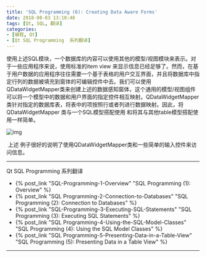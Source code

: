 ```yaml
---
title: 'SQL Programming (6): Creating Data Aware Forms'
date: 2018-08-03 13:10:48
tags: [Qt, SQL, 翻译]
categories: 
- [编程, Qt]
- [Qt SQL Programming  系列翻译]
---
```


​    使用上述SQL模块，一个数据库的内容可以使用其他的模型/视图模块来表示。对于一些应用程序来说，使用标准的item view 来显示信息已经足够了。然而，在基于用户数据的应用程序往往需要一个基于表格的用户交互界面，并且将数据库中指定行列的数据被填充到窗体的可编辑控件中去。我们可以使用QDataWidgetMapper类来创建上述的数据感知窗体，这个通用的模型/视图组件可以将一个模型中的数据和用户界面的指定控件相互映射。QDataWidgetMapper 类针对指定的数据库表，将表中的项按照行或者列进行数据映射。因此，将QDataWidgetMapper 类与一个SQL模型搭配使用 和将其与其他table模型搭配使用一样简单。

![img](http://doc.qt.io/qt-5/images/qdatawidgetmapper-simple.png)

​    上述 例子很好的说明了使用QDataWidgetMapper类和一些简单的输入控件来访问信息。

***
Qt SQL Programming  系列翻译

- {% post_link "SQL-Programming-1-Overview" "SQL Programming (1): Overview" %}
- {% post_link "SQL Programming-2-Connection-to-Databases" "SQL Programming (2): Connection to Databases" %}
- {% post_link "SQL-Programming-3-Executing-SQL-Statements" "SQL Programming (3): Executing SQL Statements" %}
- {% post_link "SQL Programming-4-Using-the-SQL-Model-Classes" "SQL Programming (4): Using the SQL Model Classes" %}
- {% post_link "SQL Programming-5-Presenting-Data-in-a-Table-View" "SQL Programming (5): Presenting Data in a Table View" %}

***